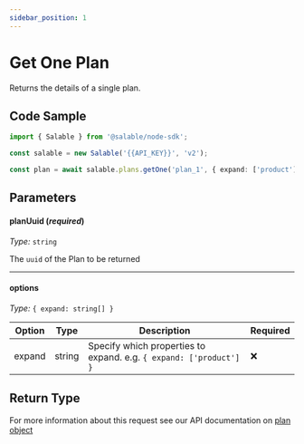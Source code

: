 ```yaml
---
sidebar_position: 1
---
```


# Get One Plan

Returns the details of a single plan.

## Code Sample

```typescript
import { Salable } from '@salable/node-sdk';

const salable = new Salable('{{API_KEY}}', 'v2');

const plan = await salable.plans.getOne('plan_1', { expand: ['product'] });
```

## Parameters

#### planUuid (_required_)

_Type:_ `string`

The `uuid` of the Plan to be returned

---

#### options

_Type:_ `{ expand: string[] }`

| Option | Type   | Description                                                        | Required |
| ------ | ------ | ------------------------------------------------------------------ | -------- |
| expand | string | Specify which properties to expand. e.g. `{ expand: ['product'] }` | ❌        |


## Return Type

For more information about this request see our API documentation on [plan object](https://docs.salable.app/api/v2#tag/Plans/operation/getPlanByUuid)
